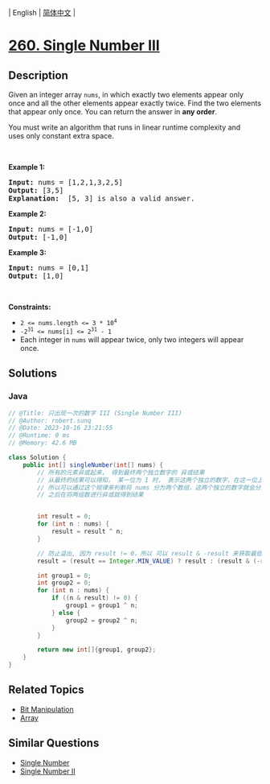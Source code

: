 
| English | [简体中文](README.md) |

# [260. Single Number III](https://leetcode.cn//problems/single-number-iii/)

## Description

<p>Given an integer array <code>nums</code>, in which exactly two elements appear only once and all the other elements appear exactly twice. Find the two elements that appear only once. You can return the answer in <strong>any order</strong>.</p>

<p>You must write an&nbsp;algorithm that runs in linear runtime complexity and uses&nbsp;only constant extra space.</p>

<p>&nbsp;</p>
<p><strong class="example">Example 1:</strong></p>

<pre>
<strong>Input:</strong> nums = [1,2,1,3,2,5]
<strong>Output:</strong> [3,5]
<strong>Explanation: </strong> [5, 3] is also a valid answer.
</pre>

<p><strong class="example">Example 2:</strong></p>

<pre>
<strong>Input:</strong> nums = [-1,0]
<strong>Output:</strong> [-1,0]
</pre>

<p><strong class="example">Example 3:</strong></p>

<pre>
<strong>Input:</strong> nums = [0,1]
<strong>Output:</strong> [1,0]
</pre>

<p>&nbsp;</p>
<p><strong>Constraints:</strong></p>

<ul>
	<li><code>2 &lt;= nums.length &lt;= 3 * 10<sup>4</sup></code></li>
	<li><code>-2<sup>31</sup> &lt;= nums[i] &lt;= 2<sup>31</sup> - 1</code></li>
	<li>Each integer in <code>nums</code> will appear twice, only two integers will appear once.</li>
</ul>


## Solutions


### Java

```Java
// @Title: 只出现一次的数字 III (Single Number III)
// @Author: robert.sunq
// @Date: 2023-10-16 23:21:55
// @Runtime: 0 ms
// @Memory: 42.6 MB

class Solution {
    public int[] singleNumber(int[] nums) {
        // 所有的元素异或起来， 得到最终两个独立数字的 异或结果
        // 从最终的结果可以得知， 某一位为 1 时， 表示这两个独立的数字，在这一位上分别为 0 和 1
        // 所以可以通过这个规律来判断将 nums 分为两个数组，这两个独立的数字就会分别属于两个数组，
        // 之后在将两组数进行异或就得到结果


        int result = 0;
        for (int n : nums) {
            result = result ^ n;
        }

        // 防止溢出, 因为 result != 0，所以 可以 result & -result 来获取最低位的1的位置
        result = (result == Integer.MIN_VALUE) ? result : (result & (-result));

        int group1 = 0;
        int group2 = 0;
        for (int n : nums) {
            if ((n & result) != 0) {
                group1 = group1 ^ n;
            } else {
                group2 = group2 ^ n;
            }
        }

        return new int[]{group1, group2};
    }
}
```



## Related Topics

- [Bit Manipulation](https://leetcode.cn//tag/bit-manipulation)
- [Array](https://leetcode.cn//tag/array)

## Similar Questions

- [Single Number](../single-number/README_EN.md)
- [Single Number II](../single-number-ii/README_EN.md)
